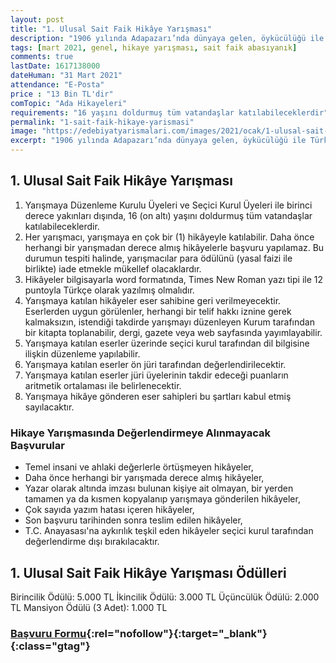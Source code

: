 ```yaml
---
layout: post
title: "1. Ulusal Sait Faik Hikâye Yarışması"
description: "1906 yılında Adapazarı’nda dünyaya gelen, öykücülüğü ile Türk Edebiyatında önemli bir yer edinmiş olan Sait Faik Abasıyanık’ın anısını yaşatmak, hikâye alanında yapılan çalışmaları desteklemek ve Sait Faik’i genç kuşaklara tanıtmaktır."
tags: [mart 2021, genel, hikaye yarışması, sait faik abasıyanık]
comments: true
lastDate: 1617138000 
dateHuman: "31 Mart 2021"
attendance: "E-Posta"
price : "13 Bin TL'dir"
comTopic: "Ada Hikayeleri"
requirements: "16 yaşını doldurmuş tüm vatandaşlar katılabileceklerdir"
permalink: "1-sait-faik-hikaye-yarismasi"
image: "https://edebiyatyarismalari.com/images/2021/ocak/1-ulusal-sait-faik-hikaye-yarismasi.jpg"
excerpt: "1906 yılında Adapazarı’nda dünyaya gelen, öykücülüğü ile Türk Edebiyatında önemli bir yer edinmiş olan Sait Faik Abasıyanık’ın anısını yaşatmak, hikâye alanında yapılan çalışmaları desteklemek ve Sait Faik’i genç kuşaklara tanıtmaktır."
---
```


## 1. Ulusal Sait Faik Hikâye Yarışması
1. Yarışmaya Düzenleme Kurulu Üyeleri ve Seçici Kurul Üyeleri ile birinci derece yakınları dışında, 16 (on altı) yaşını doldurmuş tüm vatandaşlar katılabileceklerdir.  
2. Her yarışmacı, yarışmaya en çok bir (1) hikâyeyle katılabilir.  Daha önce herhangi bir yarışmadan derece almış hikâyelerle başvuru yapılamaz. Bu durumun tespiti halinde, yarışmacılar para ödülünü (yasal faizi ile birlikte) iade etmekle mükellef olacaklardır.
3. Hikâyeler bilgisayarla word formatında, Times New Roman yazı tipi ile 12 puntoyla Türkçe olarak yazılmış olmalıdır.
4. Yarışmaya katılan hikâyeler eser sahibine geri verilmeyecektir. Eserlerden uygun görülenler, herhangi bir telif hakkı iznine gerek kalmaksızın, istendiği takdirde yarışmayı düzenleyen Kurum tarafından bir kitapta toplanabilir, dergi, gazete veya web sayfasında yayımlayabilir.
5. Yarışmaya katılan eserler üzerinde seçici kurul tarafından dil bilgisine ilişkin düzenleme yapılabilir.
6. Yarışmaya katılan eserler ön jüri tarafından değerlendirilecektir.
7. Yarışmaya katılan eserler jüri üyelerinin takdir edeceği puanların aritmetik ortalaması ile belirlenecektir.
8. Yarışmaya hikâye gönderen eser sahipleri bu şartları kabul etmiş sayılacaktır.

### Hikaye Yarışmasında Değerlendirmeye Alınmayacak Başvurular
- Temel insani ve ahlaki değerlerle örtüşmeyen hikâyeler,
- Daha önce herhangi bir yarışmada derece almış hikâyeler,
- Yazar olarak altında imzası bulunan kişiye ait olmayan, bir yerden tamamen ya da kısmen kopyalanıp yarışmaya gönderilen hikâyeler,
- Çok sayıda yazım hatası içeren hikâyeler,
- Son başvuru tarihinden sonra teslim edilen hikâyeler,
- T.C. Anayasası'na aykırılık teşkil eden hikâyeler seçici kurul tarafından değerlendirme dışı bırakılacaktır.

## 1. Ulusal Sait Faik Hikâye Yarışması Ödülleri
Birincilik Ödülü: 5.000 TL 
İkincilik Ödülü: 3.000 TL 
Üçüncülük Ödülü: 2.000 TL 
Mansiyon Ödülü (3 Adet): 1.000 TL 

### [Başvuru Formu](https://docs.google.com/forms/d/e/1FAIpQLSc9LAZf00vpA6mJIKk6PK6ZBRomeQISyowVRNo4zCLkDVJZ3w/viewform){:rel="nofollow"}{:target="_blank"}{:class="gtag"}
